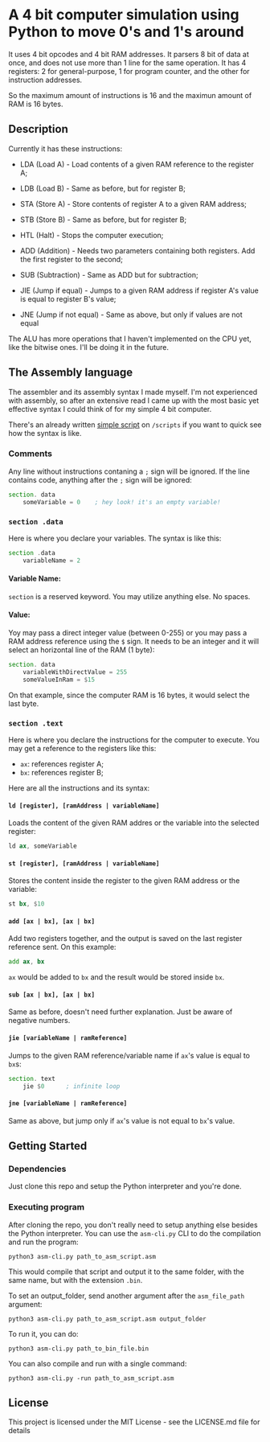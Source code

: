 # A 4 bit computer simulation using Python to move 0's and 1's around

It uses 4 bit opcodes and 4 bit RAM addresses. It parsers 8 bit of data at once, and does not use more than 1 line for the same operation. 
It has 4 registers: 2 for general-purpose, 1 for program counter, and the other for instruction addresses.

So the maximum amount of instructions is 16 and the maximun amount of RAM is 16 bytes.

## Description

Currently it has these instructions:

* LDA (Load A) - Load contents of a given RAM reference to the register A;
* LDB (Load B) - Same as before, but for register B;
* STA (Store A) - Store contents of register A to a given RAM address;
* STB (Store B) - Same as before, but for register B;

* HTL (Halt) - Stops the computer execution;

* ADD (Addition) - Needs two parameters containing both registers. Add the first register to the second;
* SUB (Subtraction) - Same as ADD but for subtraction;

* JIE (Jump if equal) - Jumps to a given RAM address if register A's value is equal to register B's value;
* JNE (Jump if not equal) - Same as above, but only if values are not equal

The ALU has more operations that I haven't implemented on the CPU yet, like the bitwise ones. I'll be doing it in the future.


## The Assembly language

The assembler and its assembly syntax I made myself. I'm not experienced with assembly, so after an extensive read I came up with the most basic yet effective syntax I could think of for my simple 4 bit computer.

There's an already written [simple script](scripts/count_to_ten.asm) on `/scripts` if you want to quick see how the syntax is like.

### Comments

Any line without instructions contaning a `;` sign will be ignored. If the line contains code, anything after the `;` sign will be ignored:

```asm
section. data
    someVariable = 0    ; hey look! it's an empty variable!
```

### `section .data`

Here is where you declare your variables. The syntax is like this:

```asm
section .data
    variableName = 2
```

#### Variable Name: 

`section` is a reserved keyword. You may utilize anything else. No spaces.


#### Value: 

Yoy may pass a direct integer value (between 0-255) or you may pass a RAM address reference using the `$` sign. It needs to be an integer and it will select 
an horizontal line of the RAM (1 byte):

```asm
section. data
    variableWithDirectValue = 255
    someValueInRam = $15
```

On that example, since the computer RAM is 16 bytes, it would select the last byte.

### `section .text`

Here is where you declare the instructions for the computer to execute. You may get a reference to the registers like this:

* `ax`: references register A;
* `bx`: references register B;

Here are all the instructions and its syntax:

#### `ld [register], [ramAddress | variableName]`

Loads the content of the given RAM addres or the variable into the selected register:

```asm
ld ax, someVariable
```

#### `st [register], [ramAddress | variableName]`

Stores the content inside the register to the given RAM address or the variable:

```asm
st bx, $10
```

#### `add [ax | bx], [ax | bx]`

Add two registers together, and the output is saved on the last register reference sent. On this example:

```asm
add ax, bx
```
`ax` would be added to `bx` and the result would be stored inside `bx`.

#### `sub [ax | bx], [ax | bx]`

Same as before, doesn't need further explanation. Just be aware of negative numbers.

#### `jie [variableName | ramReference]`

Jumps to the given RAM reference/variable name if `ax`'s value is equal to `bx`s: 

```asm
section. text
    jie $0      ; infinite loop
```

#### `jne [variableName | ramReference]`

Same as above, but jump only if `ax`'s value is not equal to `bx`'s value.


## Getting Started

### Dependencies

Just clone this repo and setup the Python interpreter and you're done.

### Executing program

After cloning the repo, you don't really need to setup anything else besides the Python interpreter. 
You can use the `asm-cli.py` CLI to do the compilation and run the program:

```
python3 asm-cli.py path_to_asm_script.asm
```

This would compile that script and output it to the same folder, with the same name, but with the extension `.bin`.

To set an output_folder, send another argument after the `asm_file_path` argument:

```
python3 asm-cli.py path_to_asm_script.asm output_folder
```

To run it, you can do:

```
python3 asm-cli.py path_to_bin_file.bin
```

You can also compile and run with a single command:

```
python3 asm-cli.py -run path_to_asm_script.asm
```


## License

This project is licensed under the MIT License - see the LICENSE.md file for details
